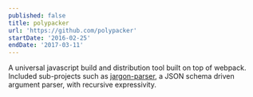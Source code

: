 ```yaml
---
published: false
title: polypacker
url: 'https://github.com/polypacker'
startDate: '2016-02-25'
endDate: '2017-03-11'
---
```

A universal javascript build and distribution tool built on top of webpack. Included sub-projects such as [jargon-parser](https://github.com/polypacker/jargon-parser), a JSON schema driven argument parser, with recursive expressivity.
